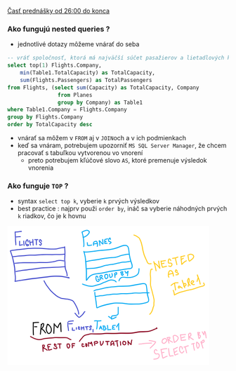 [Časť prednášky od 26:00 do konca](https://tirpitz.ms.mff.cuni.cz/contactless/lecture03b_CZ_web.mp4)

### Ako fungujú nested queries ?

- jednotlivé dotazy môžeme vnárať do seba

```sql
-- vráť spoločnosť, ktorá má najväčší súčet pasažierov a lietadlových kapacít
select top(1) Flights.Company, 
	min(Table1.TotalCapacity) as TotalCapacity, 
	sum(Flights.Passengers) as TotalPassengers
from Flights, (select sum(Capacity) as TotalCapacity, Company
				from Planes
				group by Company) as Table1
where Table1.Company = Flights.Company
group by Flights.Company
order by TotalCapacity desc
```

- vnárať sa môžem v ```FROM``` aj v ```JOIN```och a v ich podmienkach
- keď sa vnáram, potrebujem upozorniť ```MS SQL Server Manager```, že chcem pracovať s tabuľkou vytvorenou vo vnorení
  - preto potrebujem kľúčové slovo ```AS```, ktoré premenuje výsledok vnorenia

### Ako funguje ```TOP``` ?

- syntax ```select top k```, vyberie ```k``` prvých výsledkov
- best practice : najprv použi ```order by```, ináč sa vyberie náhodných prvých ```k``` riadkov, čo je k hovnu

![nested](../data_obrazky/nested_queries.png)


